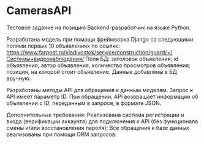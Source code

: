 # CamerasAPI
Тестовое задание на позицию Backend-разработчик на языке Python.

Разработана модель при помощи фреймворка Django со следующими полями первых 10 объявлениях по ссылке:
    https://www.farpost.ru/vladivostok/service/construction/guard/+/Системы+видеонаблюдения/
Поля БД:
    заголовок объявления;
    id объявления;
    автор объявления;
    количество просмотров объявления;
    позиция, на которой стоит объявление.
Данные добавлены в БД вручную.

Разработаны методы API для обращения к данным моделям. 
Запрос к API имеет параметр ID. При обращении, API возвращает информации об объявлении с ID, переданным в запросе, в формате JSON.

Дополнительные требования:
Реализована система регистрации и входа (верификации аккаунта) для подключения к API (без функционала смены и/или восстановления пароля);
Все обращения к базе данных реализованы при помощи ORM запросов.
